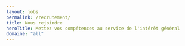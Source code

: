 ```yaml
---
layout: jobs
permalink: /recrutement/
title: Nous rejoindre
heroTitle: Mettez vos compétences au service de l'intérêt général
domaine: "all"
---
```

